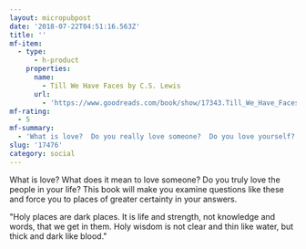 ```yaml
---
layout: micropubpost
date: '2018-07-22T04:51:16.563Z'
title: ''
mf-item:
  - type:
      - h-product
    properties:
      name:
        - Till We Have Faces by C.S. Lewis
      url:
        - 'https://www.goodreads.com/book/show/17343.Till_We_Have_Faces'
mf-rating:
  - 5
mf-summary:
  - 'What is love?  Do you really love someone?  Do you love yourself?  '
slug: '17476'
category: social
---
```

What is love?  What does it mean to love someone?  Do you truly love the people in your life?  This book will make you examine questions like these and force you to places of greater certainty in your answers.  

&quot;Holy places are dark places. It is life and strength, not knowledge and words, that we get in them. Holy wisdom is not clear and thin like water, but thick and dark like blood.&quot;

